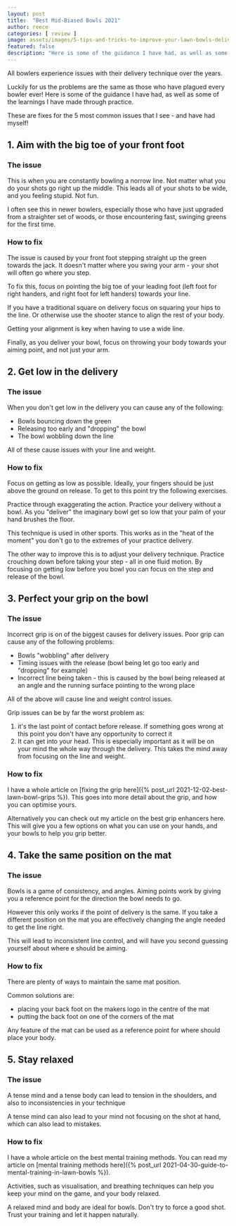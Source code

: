 ```yaml
---
layout: post
title:  "Best Mid-Biased Bowls 2021"
author: reece
categories: [ review ]
image: assets/images/5-tips-and-tricks-to-improve-your-lawn-bowls-delivery.jpg
featured: false
description: "Here is some of the guidance I have had, as well as some of the learnings I have made through practice. These are fixes for the 5 most common issues that I see - and have had myself!"
---
```


All bowlers experience issues with their delivery technique over the years. 

Luckily for us the problems are the same as those who have plagued every bowler ever! Here is some of the guidance I have had, as well as some of the learnings I have made through practice.

These are fixes for the 5 most common issues that I see - and have had myself!

## 1. Aim with the big toe of your front foot

### The issue

This is when you are constantly bowling a norrow line. Not matter what you do your shots go right up the middle. This leads all of your shots to be wide, and you feeling stupid. Not fun.

I often see this in newer bowlers, especially those who have just upgraded from a straighter set of woods, or those encountering fast, swinging greens for the first time.

### How to fix

The issue is caused by your front foot stepping straight up the green towards the jack. It doesn't matter where you swing your arm - your shot will often go where you step.

To fix this, focus on pointing the big toe of your leading foot (left foot for right handers, and right foot for left handers) towards your line.

If you have a traditional square on delivery focus on squaring your hips to the line. Or otherwise use the shooter stance to align the rest of your body.

Getting your alignment is key when having to use a wide line.

Finally, as you deliver your bowl, focus on throwing your body towards your aiming point, and not just your arm.

## 2. Get low in the delivery

### The issue

When you don't get low in the delivery you can cause any of the following:

- Bowls bouncing down the green
- Releasing too early and "dropping" the bowl
- The bowl wobbling down the line

All of these cause issues with your line and weight.

### How to fix

Focus on getting as low as possible. Ideally, your fingers should be just above the ground on release. To get to this point try the following exercises.

Practice through exaggerating the action. Practice your delivery without a bowl. As you "deliver" the imaginary bowl get so low that your palm of your hand brushes the floor.

This technique is used in other sports. This works as in the "heat of the moment" you don't go to the extremes of your practice delivery.

The other way to improve this is to adjust your delivery technique. Practice crouching down before taking your step - all in one fluid motion. By focusing on getting low before you bowl you can focus on the step and release of the bowl.

## 3. Perfect your grip on the bowl

### The issue

Incorrect grip is on of the biggest causes for delivery issues. Poor grip can cause any of the following problems:

- Bowls "wobbling" after delivery
- Timing issues with the release (bowl being let go too early and "dropping" for example)
- Incorrect line being taken - this is caused by the bowl being released at an angle and the running surface pointing to the wrong place

All of the above will cause line and weight control issues.

Grip issues can be by far the worst problem as:

1. it's the last point of contact before release. If something goes wrong at this point you don't have any opportunity to correct it
2. It can get into your head. This is especially important as it will be on your mind the whole way through the delivery. This takes the mind away from focusing on the line and weight.

### How to fix

I have a whole article on [fixing the grip here]({% post_url 2021-12-02-best-lawn-bowl-grips %}). This goes into more detail about the grip, and how you can optimise yours.

Alternatively you can check out my article on the best grip enhancers here. This will give you a few options on what you can use on your hands, and your bowls to help you grip better.

## 4. Take the same position on the mat

### The issue

Bowls is a game of consistency, and angles. Aiming points work by giving you a reference point for the direction the bowl needs to go.

However this only works if the point of delivery is the same. If you take a different position on the mat you are effectively changing the angle needed to get the line right. 

This will lead to inconsistent line control, and will have you second guessing yourself about where e should be aiming.

### How to fix

There are plenty of ways to maintain the same mat position.

Common solutions are:

- placing your back foot on the makers logo in the centre of the mat
- putting the back foot on one of the corners of the mat

Any feature of the mat can be used as a reference point for where should place your body.

## 5. Stay relaxed

### The issue

A tense mind and a tense body can lead to tension in the shoulders, and also to inconsistencies in your technique 

A tense mind can also lead to your mind not focusing on the shot at hand, which can also lead to mistakes.

### How to fix

I have a whole article on the best mental training methods. You can read my article on [mental training methods here]({% post_url 2021-04-30-guide-to-mental-training-in-lawn-bowls %}).

Activities, such as visualisation, and breathing techniques can help you keep your mind on the game, and your body relaxed.

A relaxed mind and body are ideal for bowls. Don't try to force a good shot. Trust your training and let it happen naturally.
